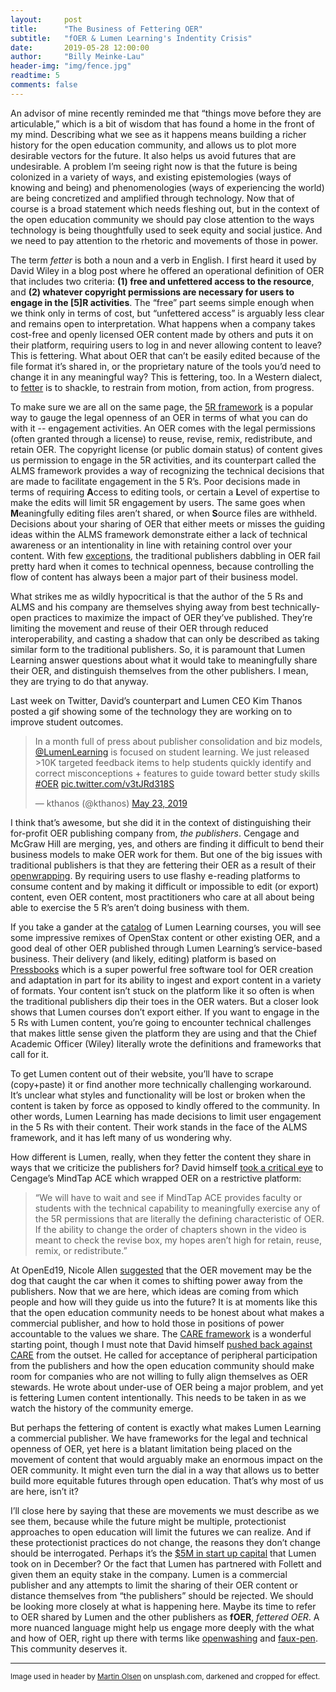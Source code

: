 ```yaml
---
layout:     post
title:      "The Business of Fettering OER"
subtitle:   "fOER & Lumen Learning's Indentity Crisis"
date:       2019-05-28 12:00:00
author:     "Billy Meinke-Lau"
header-img: "img/fence.jpg"
readtime: 5
comments: false
---
```


An advisor of mine recently reminded me that “things move before they are articulable,” which is a bit of wisdom that has found a home in the front of my mind. Describing what we see as it happens means building a richer history for the open education community, and allows us to plot more desirable vectors for the future. It also helps us avoid futures that are undesirable. A problem I’m seeing right now is that the future is being colonized in a variety of ways, and existing epistemologies (ways of knowing and being) and phenomenologies (ways of experiencing the world) are being concretized and amplified through technology. Now that of course is a broad statement which needs fleshing out, but in the context of the open education community we should pay close attention to the ways technology is being thoughtfully used to seek equity and social justice. And we need to pay attention to the rhetoric and movements of those in power.

The term *fetter* is both a noun and a verb in English. I first heard it used by David Wiley in a blog post where he offered an operational definition of OER that includes two criteria: **(1) free and unfettered access to the resource**, and **(2) whatever copyright permissions are necessary for users to engage in the [5]R activities**. The “free” part seems simple enough when we think only in terms of cost, but “unfettered access” is arguably less clear and remains open to interpretation. What happens when a company takes cost-free and openly licensed OER content made by others and puts it on their platform, requiring users to log in and never allowing content to leave? This is fettering. What about OER that can’t be easily edited because of the file format it’s shared in, or the proprietary nature of the tools you’d need to change it in any meaningful way? This is fettering, too. In a Western dialect, to [fetter](https://www.merriam-webster.com/dictionary/fetter) is to shackle, to restrain from motion, from action, from progress.

To make sure we are all on the same page, the [5R framework](https://opencontent.org/definition/) is a popular way to gauge the legal openness of an OER in terms of what you can do with it -- engagement activities. An OER comes with the legal permissions (often granted through a license) to reuse, revise, remix, redistribute, and retain OER. The copyright license (or public domain status) of content gives us permission to engage in the 5R activities, and its counterpart called the ALMS framework provides a way of recognizing the technical decisions that are made to facilitate engagement in the 5 R’s. Poor decisions made in terms of requiring **A**ccess to editing tools, or certain a **L**evel of expertise to make the edits will limit 5R engagement by users. The same goes when **M**eaningfully editing files aren’t shared, or when **S**ource files are withheld. Decisions about your sharing of OER that either meets or misses the guiding ideas within the ALMS framework demonstrate either a lack of technical awareness or an intentionality in line with retaining control over your content. With few [exceptions](https://www.oercommons.org/my/179572), the traditional publishers dabbling in OER fail pretty hard when it comes to technical openness, because controlling the flow of content has always been a major part of their business model.


What strikes me as wildly hypocritical is that the author of the 5 Rs and ALMS and his company are themselves shying away from best technically-open practices to maximize the impact of OER they’ve published. They’re limiting the movement and reuse of their OER through reduced interoperability, and casting a shadow that can only be described as taking similar form to the traditional publishers. So, it is paramount that Lumen Learning answer questions about what it would take to meaningfully share their OER, and distinguish themselves from the other publishers. I mean, they are trying to do that anyway.

Last week on Twitter, David’s counterpart and Lumen CEO Kim Thanos posted a gif showing some of the technology they are working on to improve student outcomes.

<blockquote class="twitter-tweet" data-lang="en"><p lang="en" dir="ltr">In a month full of press about publisher consolidation and biz models, <a href="https://twitter.com/LumenLearning?ref_src=twsrc%5Etfw">@LumenLearning</a> is focused on student learning. We just released &gt;10K targeted feedback items to help students quickly identify and correct misconceptions + features to guide toward better study skills <a href="https://twitter.com/hashtag/OER?src=hash&amp;ref_src=twsrc%5Etfw">#OER</a> <a href="https://t.co/v3tJRd318S">pic.twitter.com/v3tJRd318S</a></p>&mdash; kthanos (@kthanos) <a href="https://twitter.com/kthanos/status/1131599855455952896?ref_src=twsrc%5Etfw">May 23, 2019</a></blockquote>
<script async src="https://platform.twitter.com/widgets.js" charset="utf-8"></script>


I think that’s awesome, but she did it in the context of distinguishing their for-profit OER publishing company from, *the publishers*. Cengage and McGraw Hill are merging, yes, and others are finding it difficult to bend their business models to make OER work for them. But one of the big issues with traditional publishers is that they are fettering their OER as a result of their [openwrapping](http://scottrobison.net/blog/2017/10/18/a-not-so-direct-opened17-reflection-openwrapping/). By requiring users to use flashy e-reading platforms to consume content and by making it difficult or impossible to edit (or export) content, even OER content, most practitioners who care at all about being able to exercise the 5 R’s aren’t doing business with them.

If you take a gander at the [catalog](https://lumenlearning.com/courses/) of Lumen Learning courses, you will see some impressive remixes of OpenStax content or other existing OER, and a good deal of other OER published through Lumen Learning’s service-based business. Their delivery (and likely, editing) platform is based on [Pressbooks](https://pressbooks.com/) which is a super powerful free software tool for OER creation and adaptation in part for its ability to ingest and export content in a variety of formats. Your content isn’t stuck on the platform like it so often is when the traditional publishers dip their toes in the OER waters. But a closer look shows that Lumen courses don’t export either. If you want to engage in the 5 Rs with Lumen content, you’re going to encounter technical challenges that makes little sense given the platform they are using and that the Chief Academic Officer (Wiley) literally wrote the definitions and frameworks that call for it.

To get Lumen content out of their website, you’ll have to scrape (copy+paste) it or find another more technically challenging workaround. It’s unclear what styles and functionality will be lost or broken when the content is taken by force as opposed to kindly offered to the community.
In other words, Lumen Learning has made decisions to limit user engagement in the 5 Rs with their content. Their work stands in the face of the ALMS framework, and it has left many of us wondering why.


How different is Lumen, really, when they fetter the content they share in ways that we criticize the publishers for? David himself [took a critical eye](https://opencontent.org/blog/archives/4882) to Cengage’s MindTap ACE which wrapped OER on a restrictive platform:

>	“We will have to wait and see if MindTap ACE provides faculty or students with the technical capability to meaningfully exercise any of the 5R permissions that are literally the defining characteristic of OER. If the ability to change the order of chapters shown in the video is meant to check the revise box, my hopes aren’t high for retain, reuse, remix, or redistribute.”

At OpenEd19, Nicole Allen [suggested](https://oer19.oerconf.org/sessions/holding-the-line-on-open-in-an-evolving-courseware-landscape-o-149/) that the OER movement may be the dog that caught the car when it comes to shifting power away from the publishers. Now that we are here, which ideas are coming from which people and how will they guide us into the future? It is at moments like this that the open education community needs to be honest about what makes a commercial publisher, and how to hold those in positions of power accountable to the values we share. The [CARE framework](https://careframework.org/) is a wonderful starting point, though I must note that David himself [pushed back against CARE](https://opencontent.org/blog/archives/5487) from the outset. He called for acceptance of peripheral participation from the publishers and how the open education community should make room for companies who are not willing to fully align themselves as OER stewards. He wrote about under-use of OER being a major problem, and yet is fettering Lumen content intentionally. This needs to be taken in as we watch the history of the community emerge.

But perhaps the fettering of content is exactly what makes Lumen Learning a commercial publisher. We have frameworks for the legal and technical openness of OER, yet here is a blatant limitation being placed on the movement of content that would arguably make an enormous impact on the OER community. It might even turn the dial in a way that allows us to better build more equitable futures through open education. That’s why most of us are here, isn’t it?

I’ll close here by saying that these are movements we must describe as we see them, because while the future might be multiple, protectionist approaches to open education will limit the futures we can realize. And if these protectionist practices do not change, the reasons they don’t change should be interrogated. Perhaps it’s the [$5M in start up capital](https://www.edsurge.com/news/2018-12-19-lumen-learning-quietly-raises-5m-from-textbook-publisher-follett) that Lumen took on in December? Or the fact that Lumen has partnered with Follett and given them an equity stake in the company. Lumen is a commercial publisher and any attempts to limit the sharing of their OER content or distance themselves from “the publishers” should be rejected. We should be looking more closely at what is happening here. Maybe its time to refer to OER shared by Lumen and the other publishers as **fOER**, *fettered OER*. A more nuanced language might help us engage more deeply with the what and how of OER, right up there with terms like [openwashing](https://openwashing.org/) and [faux-pen](https://www.linuxjournal.com/content/open-vs-fauxpen). This community deserves it.


---

<small>Image used in header by [Martin Olsen](https://unsplash.com/photos/szfPB4X-FWk) on unsplash.com, darkened and cropped for effect.</small>
